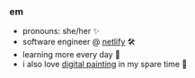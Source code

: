 ### em

- pronouns: she/her ✨
- software engineer @ [netlify](https://www.netlify.com/) 🛠️
- learning more every day 🌱
- i also love [digital painting](https://www.artstation.com/mlyzhng) in my spare time 🎨
